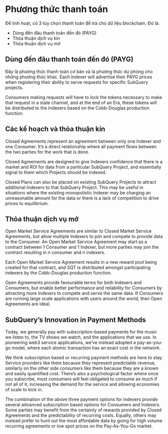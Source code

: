 # Phương thức thanh toán

Để linh hoạt, có 3 tùy chọn thanh toán để trả cho dữ liệu blockchain. Đó là:

- Dùng đến đâu thanh toán đến đó (PAYG)
- Thỏa thuận dịch vụ kín
- Thỏa thuận dịch vụ mở

## Dùng đến đâu thanh toán đến đó (PAYG)

Đây là phương thức thanh toán cơ bản và là phương thức dự phòng cho những phương thức khác. Each Indexer will advertise their PAYG prices when registering their ability to serve requests for specific SubQuery projects.

Consumers making requests will have to lock the tokens necessary to make that request in a state channel, and at the end of an Era, these tokens will be distributed to the Indexers based on the Cobb-Douglas production function.

## Các kế hoạch và thỏa thuận kín

Closed Agreements represent an agreement between only one Indexer and one Consumer. It’s a direct relationship where all payment flows between the two parties for the work that is done.

Closed Agreements are designed to give Indexers confidence that there is a market and ROI for data from a particular SubQuery Project, and essentially signal to them which Projects should be indexed.

Closed Plans can also be placed on existing SubQuery Projects to attract additional Indexers to that SubQuery Project. This may be useful in situations where the existing monopolistic Indexer may be charging an unreasonable amount for the data or there is a lack of competition to drive prices to equilibrium.

## Thỏa thuận dịch vụ mở

Open Market Service Agreements are similar to Closed Market Service Agreements, but allow multiple Indexers to join and compete to provide data to the Consumer. An Open Market Service Agreement may start as a contract between 1 Consumer and 1 Indexer, but more parties may join the contract resulting in *n* consumer and *n* indexers.

Each Open Market Service Agreement results in a new reward pool being created for that contract, and SQT is distributed amongst participating indexers by the Cobb-Douglas production function.

Open Agreements provide favourable terms for both Indexers and Consumers, but enable better performance and reliability for Consumers by attracting more Indexers to compete and serve the same data. If Consumers are running large scale applications with users around the world, then Open Agreements are ideal.

## SubQuery’s Innovation in Payment Methods

Today, we generally pay with subscription-based payments for the music we listen to, the TV shows we watch, and the applications that we use. In pioneering web3 service applications, we’ve instead adopted a pay-as-you-go model, where each atomic transaction has an exact cost in the network.

We think subscription based or recurring payment methods are here to stay. Service providers like them because they represent predictable revenue, similarly on the other side consumers like them because they are a known and easily quantified cost. There’s also a psychological factor where once you subscribe, most consumers will feel obligated to consume as much if not all of it, increasing the demand for the service and allowing economies of scale to kick in.

The combination of the above three payment options for indexers provide several advanced subscription based options for Consumers and Indexers. Some parties may benefit from the certainty of rewards provided by Closed Agreements and the predictability of recurring costs. Equally, others may instead prefer to hunt out the most affordable data by going for high volume recurring agreements or low spot prices on the Pay-As-You-Go market.
